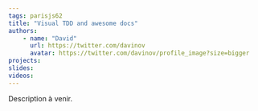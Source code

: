 ```yaml
---
tags: parisjs62
title: "Visual TDD and awesome docs"
authors:
    - name: "David"
      url: https://twitter.com/davinov
      avatar: https://twitter.com/davinov/profile_image?size=bigger
projects: 
slides: 
videos:
---
```

Description à venir.
